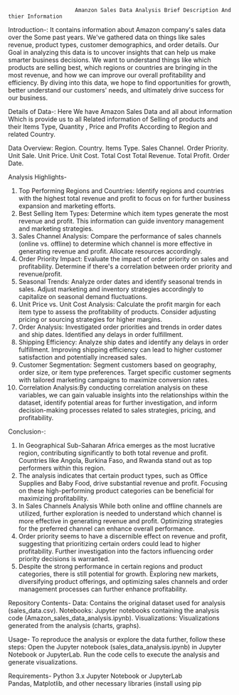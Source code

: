                          Amanzon Sales Data Analysis Brief Description And thier Information


Introduction-:
              It contains information about Amazon company's sales data over the Some past years. We've gathered data on things like sales revenue, product types, customer demographics, and order details.
Our Goal in analyzing this data is to uncover insights that can help us make smarter business decisions. We want to understand things like which products are selling best, which regions or countries are bringing in the most revenue, and how we can improve our overall profitability and efficiency.
By diving into this data, we hope to find opportunities for growth, better understand our customers' needs, and ultimately drive success for our business.

Details of Data-:
          Here We have Amazon Sales Data and all about information Which is provide us to all Related information of Selling of products and their Items Type, Quantity ,
          Price and Profits According to Region and related Country.

Data Overview:
Region.
Country.
Items Type.
Sales Channel.
Order Priority.
Unit Sale.
Unit Price.
Unit Cost.
Total Cost
Total Revenue.
Total Profit.
Order Date.


Analysis Highlights-

1. Top Performing Regions and Countries: Identify regions and countries with the highest total revenue and profit to focus on for further business expansion and marketing efforts.
2. Best Selling Item Types: Determine which item types generate the most revenue and profit. This information can guide inventory management and marketing strategies.
3. Sales Channel Analysis: Compare the performance of sales channels (online vs. offline) to determine which channel is more effective in generating revenue and profit. Allocate resources accordingly.
4. Order Priority Impact: Evaluate the impact of order priority on sales and profitability. Determine if there's a correlation between order priority and revenue/profit.
5. Seasonal Trends: Analyze order dates and identify seasonal trends in sales. Adjust marketing and inventory strategies accordingly to capitalize on seasonal demand fluctuations.
6. Unit Price vs. Unit Cost Analysis: Calculate the profit margin for each item type to assess the profitability of products. Consider adjusting pricing or sourcing strategies for higher margins.
7. Order Analysis: Investigated order priorities and trends in order dates and ship dates. Identified any delays in order fulfillment.
8. Shipping Efficiency: Analyze ship dates and identify any delays in order fulfillment. Improving shipping efficiency can lead to higher customer satisfaction and potentially increased sales.
9. Customer Segmentation: Segment customers based on geography, order size, or item type preferences. Target specific customer segments with tailored marketing campaigns to maximize conversion rates.
10. Correlation Analysis:By conducting correlation analysis on these variables, we can gain valuable insights into the relationships within the dataset, identify potential areas for further investigation, and inform decision-making processes related to sales strategies, pricing, and profitability.

Conclusion-:

1. In Geographical Sub-Saharan Africa emerges as the most lucrative region, contributing significantly to both total revenue and profit. Countries like Angola, Burkina Faso, and Rwanda stand out as top performers within this region.
2. The analysis indicates that certain product types, such as Office Supplies and Baby Food, drive substantial revenue and profit. Focusing on these high-performing product categories can be beneficial for maximizing profitability.
3. In Sales Channels Analysis While both online and offline channels are utilized, further exploration is needed to understand which channel is more effective in generating revenue and profit. Optimizing strategies for the preferred channel can enhance overall performance.
4. Order priority seems to have a discernible effect on revenue and profit, suggesting that prioritizing certain orders could lead to higher profitability. Further investigation into the factors influencing order priority decisions is warranted.
5. Despite the strong performance in certain regions and product categories, there is still potential for growth. Exploring new markets, diversifying product offerings, and optimizing sales channels and order management processes can further enhance profitability.

Repository Contents-
Data: Contains the original dataset used for analysis (sales_data.csv).
Notebooks: Jupyter notebooks containing the analysis code (Amazon_sales_data_analysis.ipynb).
Visualizations: Visualizations generated from the analysis (charts, graphs).

Usage-
To reproduce the analysis or explore the data further, follow these steps:
Open the Jupyter notebook (sales_data_analysis.ipynb) in Jupyter Notebook or JupyterLab.
Run the code cells to execute the analysis and generate visualizations.

Requirements-
Python 3.x
Jupyter Notebook or JupyterLab	
Pandas, Matplotlib, and other necessary libraries (install using pip
